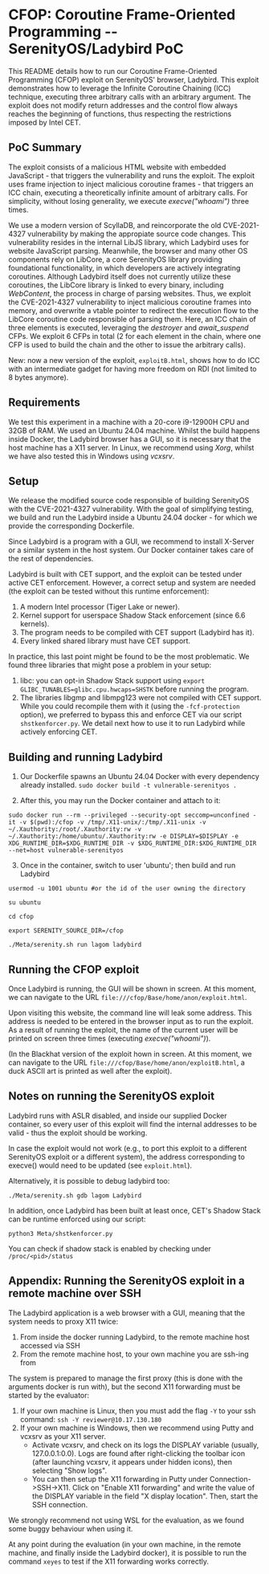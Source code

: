 # CFOP: Coroutine Frame-Oriented Programming -- SerenityOS/Ladybird PoC
This README details how to run our Coroutine Frame-Oriented Programming (CFOP) exploit on SerenityOS' browser, Ladybird.
This exploit demonstrates how to leverage the Infinite Coroutine Chaining (ICC) technique, executing three arbitrary calls with an arbitrary argument. The exploit does not modify return addresses and the control flow always reaches the beginning of functions, thus respecting the restrictions imposed by Intel CET.

## PoC Summary
The exploit consists of a malicious HTML website with embedded JavaScript - that triggers the vulnerability and runs the exploit. The exploit uses frame injection to inject malicious coroutine frames - that triggers an ICC chain, executing a theoretically infinite amount of arbitrary calls. For simplicity, without losing generality, we execute *execve("whoami")* three times. 

We use a modern version of ScyllaDB, and reincorporate the old CVE-2021-4327 vulnerability by making the appropiate source code changes. 
This vulnerability resides in the internal LibJS library, which Ladybird uses for website JavaScript parsing. Meanwhile, the browser and many other OS components rely on LibCore, a core SerenityOS library providing foundational functionality, in which developers are actively integrating coroutines. 
Although Ladybird itself does not currently utilize these coroutines, the LibCore library is linked to every binary, including *WebContent*, the process in charge of parsing websites. 
Thus, we exploit the CVE-2021-4327 vulnerability to inject malicious coroutine frames into memory, and overwrite a vtable pointer to redirect the execution flow to the LibCore coroutine code responsible of parsing them.
Here, an ICC chain of three elements is executed, leveraging the *destroyer* and *await_suspend* CFPs. 
We exploit 6 CFPs in total (2 for each element in the chain, where one CFP is used to build the chain and the other to issue the arbitrary calls).

New: now a new version of the exploit, ```exploitB.html```, shows how to do ICC with an intermediate gadget for having more freedom on RDI (not limited to 8 bytes anymore).

## Requirements
We test this experiment in a machine with a 20-core i9-12900H CPU and 32GB of RAM. We used an Ubuntu 24.04 machine. Whilst the build happens inside Docker, the Ladybird browser has a GUI, so it is necessary that the host machine has a X11 server. In Linux, we recommend using *Xorg*, whilst we have also tested this in Windows using *vcxsrv*.

## Setup
We release the modified source code responsible of building SerenityOS with the CVE-2021-4327 vulnerability.
With the goal of simplifying testing, we build and run the Ladybird inside a Ubuntu 24.04 docker - for which we provide the corresponding Dockerfile.

Since Ladybird is a program with a GUI, we recommend to install X-Server or a similar system in the host system. Our Docker container takes care of the rest of dependencies.

Ladybird is built with CET support, and the exploit can be tested under active CET enforcement. 
However, a correct setup and system are needed (the exploit can be tested without this runtime enforcement):
1) A modern Intel processor (Tiger Lake or newer).
2) Kernel support for userspace Shadow Stack enforcement (since 6.6 kernels).
3) The program needs to be compiled with CET support (Ladybird has it).
4) Every linked shared library must have CET support.

In practice, this last point might be found to be the most problematic. We found three libraries that might pose a problem in your setup:
1) libc: you can opt-in Shadow Stack support using ```export GLIBC_TUNABLES=glibc.cpu.hwcaps=SHSTK``` before running the program.
2) The libraries libgmp and libmpg123 were not compiled with CET support. While you could recompile them with it (using the ```-fcf-protection``` option), we preferred to bypass this and enforce CET via our script ```shstkenforcer.py```. We detail next how to use it to run Ladybird while actively enforcing CET.


## Building and running Ladybird
1. Our Dockerfile spawns an Ubuntu 24.04 Docker with every dependency already installed.
```sudo docker build -t vulnerable-serenityos .```

2. After this, you may run the Docker container and attach to it:
```
sudo docker run --rm --privileged --security-opt seccomp=unconfined -it -v $(pwd):/cfop -v /tmp/.X11-unix/:/tmp/.X11-unix -v ~/.Xauthority:/root/.Xauthority:rw -v ~/.Xauthority:/home/ubuntu/.Xauthority:rw -e DISPLAY=$DISPLAY -e XDG_RUNTIME_DIR=$XDG_RUNTIME_DIR -v $XDG_RUNTIME_DIR:$XDG_RUNTIME_DIR --net=host vulnerable-serenityos
```

3. Once in the container, switch to user 'ubuntu'; then build and run Ladybird
```
usermod -u 1001 ubuntu #or the id of the user owning the directory

su ubuntu

cd cfop

export SERENITY_SOURCE_DIR=/cfop

./Meta/serenity.sh run lagom ladybird
```

## Running the CFOP exploit
Once Ladybird is running, the GUI will be shown in screen. 
At this moment, we can navigate to the URL ```file:///cfop/Base/home/anon/exploit.html```.

Upon visiting this website, the command line will leak some address. 
This address is needed to be entered in the browser input as to run the exploit.
As a result of running the exploit, the name of the current user will be printed on screen three times (executing *execve("whoami")*). 

(In the Blackhat version of the exploit hown in screen. 
At this moment, we can navigate to the URL ```file:///cfop/Base/home/anon/exploitB.html```, a duck ASCII art is printed as well after the exploit).

## Notes on running the SerenityOS exploit
Ladybird runs with ASLR disabled, and inside our supplied Docker container, so every user of this exploit will find the internal addresses to be valid - thus the exploit should be working. 

In case the exploit would not work (e.g., to port this exploit to a different SerenityOS exploit or a different system), the address corresponding to execve() would need to be updated (see ```exploit.html```).

Alternatively, it is possible to debug ladybird too:
```
./Meta/serenity.sh gdb lagom Ladybird
```

In addition, once Ladybird has been built at least once, CET's Shadow Stack can be runtime enforced using our script:
```
python3 Meta/shstkenforcer.py
```

You can check if shadow stack is enabled by checking under ```/proc/<pid>/status```

## Appendix: Running the SerenityOS exploit in a remote machine over SSH
The Ladybird application is a web browser with a GUI, meaning that the system needs to proxy X11 twice:
1) From inside the docker running Ladybird, to the remote machine host accessed via SSH
2) From the remote machine host, to your own machine you are ssh-ing from

The system is prepared to manage the first proxy (this is done with the arguments docker is run with), but the second X11 forwarding must be started by the evaluator:
1) If your own machine is Linux, then you must add the flag ```-Y``` to your ssh command:
```ssh -Y reviewer@10.17.130.180```
2) If your own machine is Windows, then we recommend using Putty and vcxsrv as your X11 server. 
    * Activate vcxsrv, and check on its logs the DISPLAY variable (usually, 127.0.0.1:0.0). Logs are found after right-clicking the toolbar icon (after launching vcxsrv, it appears under hidden icons), then selecting "Show logs".
    * You can then setup the X11 forwarding in Putty under Connection->SSH->X11. Click on "Enable X11 forwarding" and write the value of the DISPLAY variable in the field "X display location". Then, start the SSH connection.

We strongly recommend not using WSL for the evaluation, as we found some buggy behaviour when using it.

At any point during the evaluation (in your own machine, in the remote machine, and finally inside the Ladybird docker), it is possible to run the command ```xeyes``` to test if the X11 forwarding works correctly. 